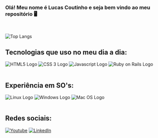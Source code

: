 ### Olá! Meu nome é Lucas Coutinho e seja bem vindo ao meu repositório 🖥️

<br>

![Top Langs](https://github-readme-stats.vercel.app/api/top-langs/?username=lucascoutinholc&layout=compact)

## Tecnologias que uso no meu dia a dia:
<div style="display: inline_block">
    <img src="https://img.shields.io/badge/HTML5-E34F26?style=for-the-badge&logo=html5&logoColor=white" alt="HTML5 Logo">
    <img src="https://img.shields.io/badge/CSS3-1572B6?style=for-the-badge&logo=css3&logoColor=white" alt="CSS 3 Logo">
    <img src="https://img.shields.io/badge/JavaScript-323330?style=for-the-badge&logo=javascript&logoColor=F7DF1E" alt="Javascript Logo">
    <img src="https://img.shields.io/badge/rails-%23CC0000.svg?style=for-the-badge&logo=ruby-on-rails&logoColor=white" alt="Ruby on Rails Logo">
</div>

<br>

## Experiência em SO's:
<div style="display: inline_block">
    <img src="https://img.shields.io/badge/Linux-FCC624?style=for-the-badge&logo=linux&logoColor=black" alt="Linux Logo">
    <img src="https://img.shields.io/badge/windows-blue?style=for-the-badge&logo=windows&logoColor=white" alt="Windows Logo">
    <img src="https://img.shields.io/badge/mac%20os-000000?style=for-the-badge&logo=apple&logoColor=white" alt="Mac OS Logo">
</div>

<br>

## Redes sociais:
[![Youtube](https://img.shields.io/badge/YouTube-FF0000?style=for-the-badge&logo=youtube&logoColor=white)](https://www.youtube.com/@LucasCoutinho/)
[![LinkedIn](https://img.shields.io/badge/LinkedIn-0077B5?style=for-the-badge&logo=linkedin&logoColor=white)](https://www.linkedin.com/in/lucas-coutinho-de-almeida/)
